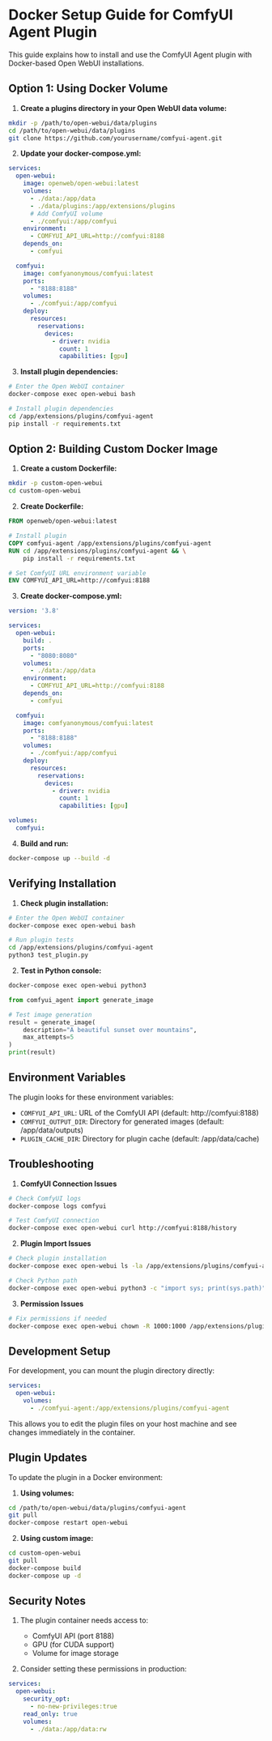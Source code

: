 # Docker Setup Guide for ComfyUI Agent Plugin

This guide explains how to install and use the ComfyUI Agent plugin with Docker-based Open WebUI installations.

## Option 1: Using Docker Volume

1. **Create a plugins directory in your Open WebUI data volume:**
```bash
mkdir -p /path/to/open-webui/data/plugins
cd /path/to/open-webui/data/plugins
git clone https://github.com/yourusername/comfyui-agent.git
```

2. **Update your docker-compose.yml:**
```yaml
services:
  open-webui:
    image: openweb/open-webui:latest
    volumes:
      - ./data:/app/data
      - ./data/plugins:/app/extensions/plugins
      # Add ComfyUI volume
      - ./comfyui:/app/comfyui
    environment:
      - COMFYUI_API_URL=http://comfyui:8188
    depends_on:
      - comfyui

  comfyui:
    image: comfyanonymous/comfyui:latest
    ports:
      - "8188:8188"
    volumes:
      - ./comfyui:/app/comfyui
    deploy:
      resources:
        reservations:
          devices:
            - driver: nvidia
              count: 1
              capabilities: [gpu]
```

3. **Install plugin dependencies:**
```bash
# Enter the Open WebUI container
docker-compose exec open-webui bash

# Install plugin dependencies
cd /app/extensions/plugins/comfyui-agent
pip install -r requirements.txt
```

## Option 2: Building Custom Docker Image

1. **Create a custom Dockerfile:**
```bash
mkdir -p custom-open-webui
cd custom-open-webui
```

2. **Create Dockerfile:**
```dockerfile
FROM openweb/open-webui:latest

# Install plugin
COPY comfyui-agent /app/extensions/plugins/comfyui-agent
RUN cd /app/extensions/plugins/comfyui-agent && \
    pip install -r requirements.txt

# Set ComfyUI URL environment variable
ENV COMFYUI_API_URL=http://comfyui:8188
```

3. **Create docker-compose.yml:**
```yaml
version: '3.8'

services:
  open-webui:
    build: .
    ports:
      - "8080:8080"
    volumes:
      - ./data:/app/data
    environment:
      - COMFYUI_API_URL=http://comfyui:8188
    depends_on:
      - comfyui

  comfyui:
    image: comfyanonymous/comfyui:latest
    ports:
      - "8188:8188"
    volumes:
      - ./comfyui:/app/comfyui
    deploy:
      resources:
        reservations:
          devices:
            - driver: nvidia
              count: 1
              capabilities: [gpu]

volumes:
  comfyui:
```

4. **Build and run:**
```bash
docker-compose up --build -d
```

## Verifying Installation

1. **Check plugin installation:**
```bash
# Enter the Open WebUI container
docker-compose exec open-webui bash

# Run plugin tests
cd /app/extensions/plugins/comfyui-agent
python3 test_plugin.py
```

2. **Test in Python console:**
```bash
docker-compose exec open-webui python3
```
```python
from comfyui_agent import generate_image

# Test image generation
result = generate_image(
    description="A beautiful sunset over mountains",
    max_attempts=5
)
print(result)
```

## Environment Variables

The plugin looks for these environment variables:
- `COMFYUI_API_URL`: URL of the ComfyUI API (default: http://comfyui:8188)
- `COMFYUI_OUTPUT_DIR`: Directory for generated images (default: /app/data/outputs)
- `PLUGIN_CACHE_DIR`: Directory for plugin cache (default: /app/data/cache)

## Troubleshooting

1. **ComfyUI Connection Issues**
```bash
# Check ComfyUI logs
docker-compose logs comfyui

# Test ComfyUI connection
docker-compose exec open-webui curl http://comfyui:8188/history
```

2. **Plugin Import Issues**
```bash
# Check plugin installation
docker-compose exec open-webui ls -la /app/extensions/plugins/comfyui-agent

# Check Python path
docker-compose exec open-webui python3 -c "import sys; print(sys.path)"
```

3. **Permission Issues**
```bash
# Fix permissions if needed
docker-compose exec open-webui chown -R 1000:1000 /app/extensions/plugins/comfyui-agent
```

## Development Setup

For development, you can mount the plugin directory directly:

```yaml
services:
  open-webui:
    volumes:
      - ./comfyui-agent:/app/extensions/plugins/comfyui-agent
```

This allows you to edit the plugin files on your host machine and see changes immediately in the container.

## Plugin Updates

To update the plugin in a Docker environment:

1. **Using volumes:**
```bash
cd /path/to/open-webui/data/plugins/comfyui-agent
git pull
docker-compose restart open-webui
```

2. **Using custom image:**
```bash
cd custom-open-webui
git pull
docker-compose build
docker-compose up -d
```

## Security Notes

1. The plugin container needs access to:
   - ComfyUI API (port 8188)
   - GPU (for CUDA support)
   - Volume for image storage

2. Consider setting these permissions in production:
```yaml
services:
  open-webui:
    security_opt:
      - no-new-privileges:true
    read_only: true
    volumes:
      - ./data:/app/data:rw
```